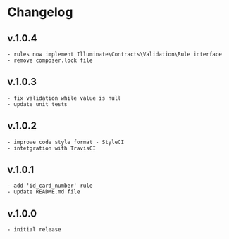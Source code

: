 # Changelog
## v.1.0.4
    - rules now implement Illuminate\Contracts\Validation\Rule interface
    - remove composer.lock file
## v.1.0.3
    - fix validation while value is null
    - update unit tests
## v.1.0.2
    - improve code style format - StyleCI
    - intetgration with TravisCI
## v.1.0.1
    - add 'id_card_number' rule
    - update README.md file
## v.1.0.0
    - initial release 